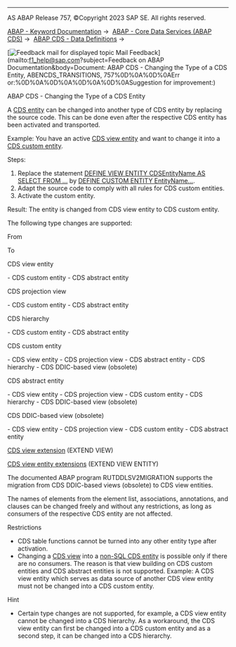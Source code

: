   

* * *

AS ABAP Release 757, ©Copyright 2023 SAP SE. All rights reserved.

[ABAP - Keyword Documentation](javascript:call_link\('abenabap.htm'\)) →  [ABAP - Core Data Services (ABAP CDS)](javascript:call_link\('abencds.htm'\)) →  [ABAP CDS - Data Definitions](javascript:call_link\('abencds_entities.htm'\)) → 

 [![](Mail.gif?object=Mail.gif&sap-language=EN "Feedback mail for displayed topic") Mail Feedback](mailto:f1_help@sap.com?subject=Feedback on ABAP Documentation&body=Document: ABAP CDS - Changing the Type of a CDS Entity, ABENCDS_TRANSITIONS, 757%0D%0A%0D%0AErr
or:%0D%0A%0D%0A%0D%0A%0D%0ASuggestion for improvement:)

ABAP CDS - Changing the Type of a CDS Entity

A [CDS entity](javascript:call_link\('abencds_entity_glosry.htm'\) "Glossary Entry") can be changed into another type of CDS entity by replacing the source code. This can be done even after the respective CDS entity has been activated and transported.

Example: You have an active [CDS view entity](javascript:call_link\('abencds_v2_view_glosry.htm'\) "Glossary Entry") and want to change it into a [CDS custom entity](javascript:call_link\('abencds_custom_entity_glosry.htm'\) "Glossary Entry").

Steps:

1.  Replace the statement [DEFINE VIEW ENTITY CDSEntityName AS SELECT FROM ...](javascript:call_link\('abencds_define_view_entity.htm'\)) by [DEFINE CUSTOM ENTITY EntityName...](javascript:call_link\('abencds_f1_define_custom_entity.htm'\)).
2.  Adapt the source code to comply with all rules for CDS custom entities.
3.  Activate the custom entity.

Result: The entity is changed from CDS view entity to CDS custom entity.

The following type changes are supported:

From

To

CDS view entity

\- CDS custom entity
\- CDS abstract entity

CDS projection view

\- CDS custom entity
\- CDS abstract entity

CDS hierarchy

\- CDS custom entity
\- CDS abstract entity

CDS custom entity

\- CDS view entity
\- CDS projection view
\- CDS abstract entity
\- CDS hierarchy
\- CDS DDIC-based view (obsolete)

CDS abstract entity

\- CDS view entity
\- CDS projection view
\- CDS custom entity
\- CDS hierarchy
\- CDS DDIC-based view (obsolete)

CDS DDIC-based view (obsolete)

\- CDS view entity
\- CDS projection view
\- CDS custom entity
\- CDS abstract entity

[CDS view extension](javascript:call_link\('abencds_view_extend_glosry.htm'\) "Glossary Entry")
(EXTEND VIEW)

[CDS view entity extensions](javascript:call_link\('abencds_view_entity_extend_glosry.htm'\) "Glossary Entry")
(EXTEND VIEW ENTITY)

The documented ABAP program RUTDDLSV2MIGRATION supports the migration from CDS DDIC-based views (obsolete) to CDS view entities.

The names of elements from the element list, associations, annotations, and clauses can be changed freely and without any restrictions, as long as consumers of the respective CDS entity are not affected.

Restrictions

-   CDS table functions cannot be turned into any other entity type after activation.
-   Changing a [CDS view](javascript:call_link\('abencds_view_glosry.htm'\) "Glossary Entry") into a [non-SQL CDS entity](javascript:call_link\('abencds_non_sql_entity_glosry.htm'\) "Glossary Entry") is possible only if there are no consumers. The reason is that view building on CDS custom entities and CDS abstract entities is not supported. Example: A CDS view entity which serves as data source of another CDS view entity must not be changed into a CDS custom entity.

Hint

-   Certain type changes are not supported, for example, a CDS view entity cannot be changed into a CDS hierarchy. As a workaround, the CDS view entity can first be changed into a CDS custom entity and as a second step, it can be changed into a CDS hierarchy.